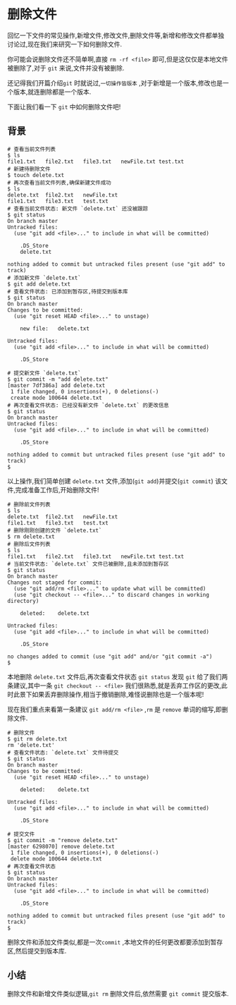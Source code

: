 # 删除文件

回忆一下文件的常见操作,新增文件,修改文件,删除文件等,新增和修改文件都单独讨论过,现在我们来研究一下如何删除文件.

你可能会说删除文件还不简单啊,直接 `rm -rf <file>` 即可,但是这仅仅是本地文件被删除了,对于 `git` 来说,文件并没有被删除.

还记得我们开篇介绍`git` 时就说过,`一切操作皆版本` ,对于新增是一个版本,修改也是一个版本,就连删除都是一个版本.

下面让我们看一下 `git` 中如何删除文件吧!

## 背景

```
# 查看当前文件列表
$ ls
file1.txt   file2.txt   file3.txt   newFile.txt test.txt
# 新建待删除文件
$ touch delete.txt
# 再次查看当前文件列表,确保新建文件成功
$ ls
delete.txt  file2.txt   newFile.txt
file1.txt   file3.txt   test.txt
# 查看当前文件状态: 新文件 `delete.txt` 还没被跟踪
$ git status
On branch master
Untracked files:
  (use "git add <file>..." to include in what will be committed)

    .DS_Store
    delete.txt

nothing added to commit but untracked files present (use "git add" to track)
# 添加新文件 `delete.txt`
$ git add delete.txt
# 查看文件状态: 已添加到暂存区,待提交到版本库
$ git status
On branch master
Changes to be committed:
  (use "git reset HEAD <file>..." to unstage)

    new file:   delete.txt

Untracked files:
  (use "git add <file>..." to include in what will be committed)

    .DS_Store

# 提交新文件 `delete.txt`
$ git commit -m "add delete.txt"
[master 7df386a] add delete.txt
 1 file changed, 0 insertions(+), 0 deletions(-)
 create mode 100644 delete.txt
# 再次查看文件状态: 已经没有新文件 `delete.txt` 的更改信息
$ git status
On branch master
Untracked files:
  (use "git add <file>..." to include in what will be committed)

    .DS_Store

nothing added to commit but untracked files present (use "git add" to track)
$ 
```

以上操作,我们简单创建 `delete.txt` 文件,添加(`git add`)并提交(`git commit`) 该文件,完成准备工作后,开始删除文件!

```
# 删除前文件列表
$ ls
delete.txt  file2.txt   newFile.txt
file1.txt   file3.txt   test.txt
# 删除刚刚创建的文件 `delete.txt`
$ rm delete.txt
# 删除后文件列表
$ ls
file1.txt   file2.txt   file3.txt   newFile.txt test.txt
# 当前文件状态: `delete.txt` 文件已被删除,且未添加到暂存区
$ git status
On branch master
Changes not staged for commit:
  (use "git add/rm <file>..." to update what will be committed)
  (use "git checkout -- <file>..." to discard changes in working directory)

    deleted:    delete.txt

Untracked files:
  (use "git add <file>..." to include in what will be committed)

    .DS_Store

no changes added to commit (use "git add" and/or "git commit -a")
$ 
```

本地删除 `delete.txt` 文件后,再次查看文件状态 `git status` 发现 `git` 给了我们两条建议,其中一条 `git checkout -- <file>` 我们很熟悉,就是丢弃工作区的更改,此时此景下如果丢弃删除操作,相当于撤销删除,难怪说删除也是一个版本呢!

现在我们重点来看第一条建议 `git add/rm <file>` ,`rm` 是 `remove` 单词的缩写,即删除文件.

```
# 删除文件
$ git rm delete.txt
rm 'delete.txt'
# 查看文件状态: `delete.txt` 文件待提交
$ git status
On branch master
Changes to be committed:
  (use "git reset HEAD <file>..." to unstage)

    deleted:    delete.txt

Untracked files:
  (use "git add <file>..." to include in what will be committed)

    .DS_Store

# 提交文件
$ git commit -m "remove delete.txt"
[master 6298070] remove delete.txt
 1 file changed, 0 insertions(+), 0 deletions(-)
 delete mode 100644 delete.txt
# 再次查看文件状态
$ git status
On branch master
Untracked files:
  (use "git add <file>..." to include in what will be committed)

    .DS_Store

nothing added to commit but untracked files present (use "git add" to track)
$ 
```

删除文件和添加文件类似,都是一次`commit` ,本地文件的任何更改都要添加到暂存区,然后提交到版本库.

## 小结  

删除文件和新增文件类似逻辑,`git rm` 删除文件后,依然需要 `git commit` 提交版本.


